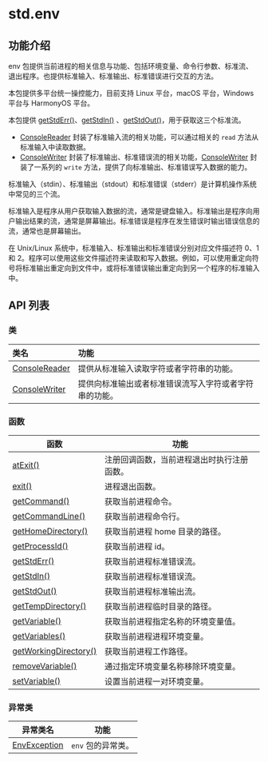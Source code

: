 # std.env

## 功能介绍

env 包提供当前进程的相关信息与功能、包括环境变量、命令行参数、标准流、退出程序。也提供标准输入、标准输出、标准错误进行交互的方法。

本包提供多平台统一操控能力，目前支持 Linux 平台，macOS 平台，Windows 平台与 HarmonyOS 平台。

本包提供 [getStdErr()](./env_package_api/env_package_funcs.md#func-getStdErr)、[getStdIn()](./env_package_api/env_package_funcs.md#func-getStdIn) 、[getStdOut()](./env_package_api/env_package_funcs.md#func-getStdOut)，用于获取这三个标准流。

- [ConsoleReader](./env_package_api/env_package_classes.md#class-consolereader) 封装了标准输入流的相关功能，可以通过相关的 `read` 方法从标准输入中读取数据。
- [ConsoleWriter](./env_package_api/env_package_classes.md#class-consolewriter) 封装了标准输出、标准错误流的相关功能，[ConsoleWriter](./env_package_api/env_package_classes.md#class-consolewriter) 封装了一系列的 `write` 方法，提供了向标准输出、标准错误写入数据的能力。

标准输入（stdin）、标准输出（stdout）和标准错误（stderr）是计算机操作系统中常见的三个流。

标准输入是程序从用户获取输入数据的流，通常是键盘输入。标准输出是程序向用户输出结果的流，通常是屏幕输出。标准错误是程序在发生错误时输出错误信息的流，通常也是屏幕输出。

在 Unix/Linux 系统中，标准输入、标准输出和标准错误分别对应文件描述符 0、1 和 2。程序可以使用这些文件描述符来读取和写入数据。例如，可以使用重定向符号将标准输出重定向到文件中，或将标准错误输出重定向到另一个程序的标准输入中。

## API 列表

### 类

| 类名 | 功能 |
| :------------ | :------------ |
| [ConsoleReader](./env_package_api/env_package_classes.md#class-consolereader) |  提供从标准输入读取字符或者字符串的功能。 |
| [ConsoleWriter](./env_package_api/env_package_classes.md#class-consolewriter)  |  提供向标准输出或者标准错误流写入字符或者字符串的功能。 |

### 函数

|  函数 | 功能  |
| ------------ | ------------ |
| [atExit()](./env_package_api/env_package_funcs.md#func-atexit---unit) | 注册回调函数，当前进程退出时执行注册函数。 |
| [exit()](./env_package_api/env_package_funcs.md#func-exitint64) | 进程退出函数。 |
| [getCommand()](./env_package_api/env_package_funcs.md#func-getCommand) | 获取当前进程命令。 |
| [getCommandLine()](./env_package_api/env_package_funcs.md#func-getCommandLine) | 获取当前进程命令行。 |
| [getHomeDirectory()](./env_package_api/env_package_funcs.md#func-getHomeDirectory) | 获取当前进程 home 目录的路径。 |
| [getProcessId()](./env_package_api/env_package_funcs.md#func-getProcessId) | 获取当前进程 id。 |
| [getStdErr()](./env_package_api/env_package_funcs.md#func-getStdErr) | 获取当前进程标准错误流。 |
| [getStdIn()](./env_package_api/env_package_funcs.md#func-getStdIn) | 获取当前进程标准错误流。 |
| [getStdOut()](./env_package_api/env_package_funcs.md#func-getStdOut) | 获取当前进程标准输出流。 |
| [getTempDirectory()](./env_package_api/env_package_funcs.md#func-getTempDirectory) | 获取当前进程临时目录的路径。 |
| [getVariable()](./env_package_api/env_package_funcs.md#func-getvariablestring) | 获取当前进程指定名称的环境变量值。 |
| [getVariables()](./env_package_api/env_package_funcs.md#func-getvariables) | 获取当前进程进程环境变量。 |
| [getWorkingDirectory()](./env_package_api/env_package_funcs.md#func-getWorkingDirectory) | 获取当前进程工作路径。 |
| [removeVariable()](./env_package_api/env_package_funcs.md#func-removevariablestring) | 通过指定环境变量名称移除环境变量。 |
| [setVariable()](./env_package_api/env_package_funcs.md#func-setvariablestring-string) | 设置当前进程一对环境变量。 |

### 异常类

| 异常类名 | 功能 |
| --------------------------- | ------------------------ |
| [EnvException](./env_package_api/env_package_exceptions.md#class-envexception) | `env` 包的异常类。 |
